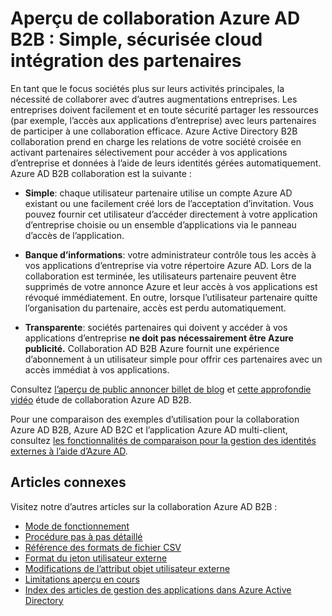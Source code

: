 <properties
   pageTitle="Aperçu de collaboration Azure Active Directory B2B : Simple, sécurisée cloud intégration des partenaires | Microsoft Azure"
   description="Azure Active Directory B2B collaboration prend en charge les relations de votre société croisée en activant partenaires professionnels de manière sélective accéder à vos applications d’entreprise"
   services="active-directory"
   documentationCenter=""
   authors="viv-liu"
   manager="femila"
   editor=""
   tags=""/>

<tags
   ms.service="active-directory"
   ms.devlang="NA"
   ms.topic="article"
   ms.tgt_pltfrm="NA"
   ms.workload="identity"
   ms.date="09/27/2016"
   ms.author="femila"/>

# <a name="azure-ad-b2b-collaboration-preview-simple-secure-cloud-partner-integration"></a>Aperçu de collaboration Azure AD B2B : Simple, sécurisée cloud intégration des partenaires

En tant que le focus sociétés plus sur leurs activités principales, la nécessité de collaborer avec d’autres augmentations entreprises. Les entreprises doivent facilement et en toute sécurité partager les ressources (par exemple, l’accès aux applications d’entreprise) avec leurs partenaires de participer à une collaboration efficace. Azure Active Directory B2B collaboration prend en charge les relations de votre société croisée en activant partenaires sélectivement pour accéder à vos applications d’entreprise et données à l’aide de leurs identités gérées automatiquement. Azure AD B2B collaboration est la suivante :

- **Simple**: chaque utilisateur partenaire utilise un compte Azure AD existant ou une facilement créé lors de l’acceptation d’invitation. Vous pouvez fournir cet utilisateur d’accéder directement à votre application d’entreprise choisie ou un ensemble d’applications via le panneau d’accès de l’application.

- **Banque d’informations**: votre administrateur contrôle tous les accès à vos applications d’entreprise via votre répertoire Azure AD. Lors de la collaboration est terminée, les utilisateurs partenaire peuvent être supprimés de votre annonce Azure et leur accès à vos applications est révoqué immédiatement. En outre, lorsque l’utilisateur partenaire quitte l’organisation du partenaire, accès est perdu automatiquement.

- **Transparente**: sociétés partenaires qui doivent y accéder à vos applications d’entreprise **ne doit pas nécessairement être Azure publicité.** Collaboration AD B2B Azure fournit une expérience d’abonnement à un utilisateur simple pour offrir ces partenaires avec un accès immédiat à vos applications.

Consultez [l’aperçu de public annoncer billet de blog](http://blogs.technet.com/b/ad/archive/2015/09/15/learn-all-about-the-azure-ad-b2b-collaboration-preview.aspx) et [cette approfondie vidéo](https://channel9.msdn.com/Series/Azure-Active-Directory-Videos-Demos/Azure-Active-Directory-B2B-collaboration-demo) étude de collaboration Azure AD B2B.

Pour une comparaison des exemples d’utilisation pour la collaboration Azure AD B2B, Azure AD B2C et l’application Azure AD multi-client, consultez [les fonctionnalités de comparaison pour la gestion des identités externes à l’aide d’Azure AD](active-directory-b2b-compare-external-identities.md).

## <a name="related-articles"></a>Articles connexes
Visitez notre d’autres articles sur la collaboration Azure AD B2B :

- [Mode de fonctionnement](active-directory-b2b-how-it-works.md)
- [Procédure pas à pas détaillé](active-directory-b2b-detailed-walkthrough.md)
- [Référence des formats de fichier CSV](active-directory-b2b-references-csv-file-format.md)
- [Format du jeton utilisateur externe](active-directory-b2b-references-external-user-token-format.md)
- [Modifications de l’attribut objet utilisateur externe](active-directory-b2b-references-external-user-object-attribute-changes.md)
- [Limitations aperçu en cours](active-directory-b2b-current-preview-limitations.md)
- [Index des articles de gestion des applications dans Azure Active Directory](active-directory-apps-index.md)
